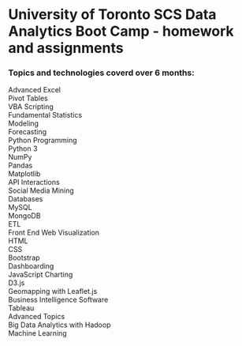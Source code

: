 # University of Toronto SCS Data Analytics Boot Camp - homework and assignments

### Topics and technologies coverd over 6 months:

Advanced Excel  
Pivot Tables  
VBA Scripting  
Fundamental Statistics  
Modeling  
Forecasting  
Python Programming  
Python 3  
NumPy  
Pandas  
Matplotlib  
API Interactions  
Social Media Mining  
Databases  
MySQL  
MongoDB  
ETL  
Front End Web Visualization  
HTML  
CSS  
Bootstrap  
Dashboarding  
JavaScript Charting  
D3.js  
Geomapping with Leaflet.js  
Business Intelligence Software  
Tableau  
Advanced Topics  
Big Data Analytics with Hadoop  
Machine Learning  
